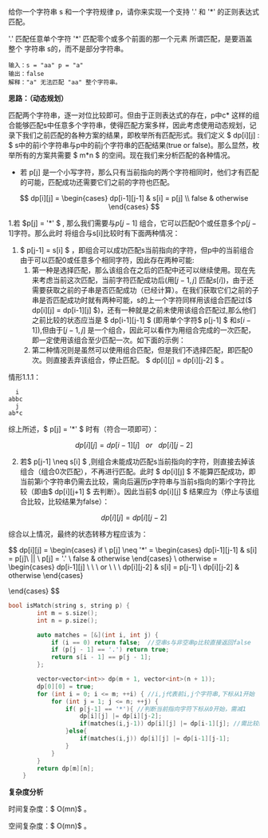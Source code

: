 给你一个字符串 s 和一个字符规律 p，请你来实现一个支持 '.' 和 '*' 的正则表达式匹配。

'.' 匹配任意单个字符
'*' 匹配零个或多个前面的那一个元素
所谓匹配，是要涵盖 整个 字符串 s的，而不是部分字符串。



```
输入：s = "aa" p = "a"
输出：false
解释："a" 无法匹配 "aa" 整个字符串。
```



<b>思路：（动态规划）</b>

匹配两个字符串，逐一对位比较即可。但由于正则表达式的存在，p中c* 这样的组合能够匹配s中任意多个字符串，使得匹配方案多样，因此考虑使用动态规划，记录下我们之前匹配的各种方案的结果，即枚举所有匹配形式。我们定义 $ dp[i][j] : $ s中的前i个字符串与p中的前j个字符串的匹配结果(true or false)。那么显然，枚举所有的方案共需要 $ m*n $ 的空间。现在我们来分析匹配的各种情况。

+ 若 p[j] 是一个小写字符，那么只有当前指向的两个字符相同时，他们才有匹配的可能，匹配成功还需要它们之前的字符也匹配。

<p>

$$
dp[i][j]  = 
 \begin{cases}
 dp[i-1][j-1]  & s[i] = p[j] \\
 false & otherwise
 \end{cases}
$$
</p>

1.若 $p[j] = '*' $ , 那么我们需要与$p[j-1]$ 组合，它可以匹配0个或任意多个$p[j-1]$字符。那么此时 将组合与s[i]比较时有下面两种情况： 

1. $  p[j-1] = s[i] $ ，即组合可以成功匹配s当前指向的字符，但p中的当前组合由于可以匹配0或任意多个相同字符，因此存在两种可能:
   1. 第一种是选择匹配，那么该组合在之后的匹配中还可以继续使用。现在先来考虑当前这次匹配，当前字符匹配成功后(用$[j-1,j]$ 匹配$s[i]$)，由于还需要获取之前的子串是否匹配成功（已经计算）。在我们获取它们之前的子串是否匹配成功时就有两种可能，s的上一个字符同样用该组合匹配过($ dp[i][j] = dp[i-1][j] $)，还有一种就是之前未使用该组合匹配过,那么他们之前比较的状态应当是 $ dp[i-1][j-1] $ (即用单个字符$ p[j-1] $ 和$s[i-1]$),但由于$[j-1,j]$ 是一个组合，因此可以看作为用组合完成的一次匹配，即一定使用该组合至少匹配一次。如下面的示例：
   2. 第二种情况则是虽然可以使用组合匹配，但是我们不选择匹配，即匹配0次。则直接丢弃该组合，停止匹配。 $   dp[i][j] = dp[i][j-2] $ 。

情形1.1.1：

```
  i 
abbc 
  j 
ab*c 
```

综上所述，$ p[j] = '*'  $ 时有（符合一项即可）：

<p>

$$
dp[i][j]  = 
 dp[i-1][j] \ \ \ or \ \ \  dp[i][j-2]
$$

</p>

2. 若$  p[j-1] \neq s[i] $ ,则组合未能成功匹配s当前指向的字符，则直接去掉该组合（组合0次匹配），不再进行匹配。此时 $ dp[i][j] $ 不能算匹配成功，即当前第i个字符串仍需去比较，需向后遍历p字符串与当前s指向的第i个字符比较（即由$ dp[i][j+1] $ 去判断）。因此当前$ dp[i][j] $ 结果应为（停止与该组合比较，比较结果为false）：

<p>

$$
dp[i][j]  =  dp[i][j-2]
$$

</p>

综合以上情况，最终的状态转移方程应该为：

<p>

$$
dp[i][j]  = 
 \begin{cases}
 if \ p[j] \neq '*' = 
 			\begin{cases}
 				dp[i-1][j-1]  & s[i] = p[j]\ || \ p[j] = '.' \\
 				false & otherwise
 			\end{cases}
 \\
 otherwise = 
  			\begin{cases}
 				dp[i-1][j] \ \ \ or \ \ \  dp[i][j-2]  & s[i] = p[j-1] \\
 				dp[i][j-2] & otherwise 
 			\end{cases}
 			
 \end{cases}
$$

</p>


```c++
bool isMatch(string s, string p) {
        int m = s.size();
        int n = p.size();

        auto matches = [&](int i, int j) {
            if (i == 0) return false;  //空串s与非空串p比较直接返回false
            if (p[j - 1] == '.') return true;
            return s[i - 1] == p[j - 1];
        };

        vector<vector<int>> dp(m + 1, vector<int>(n + 1));
        dp[0][0] = true;
        for (int i = 0; i <= m; ++i) { //i,j代表前i,j个字符串,下标从1开始
            for (int j = 1; j <= n; ++j) {
                if( p[j-1] == '*'){ //判断当前指向字符下标从0开始，需减1
                    dp[i][j] |= dp[i][j-2];
                    if(matches(i,j-1)) dp[i][j] |= dp[i-1][j]; //需比较组合的第一个字符
                }else{
                    if(matches(i,j)) dp[i][j] |= dp[i-1][j-1];
                }
            }
        }
        return dp[m][n];
    }
```

<b>复杂度分析</b>

时间复杂度：$ O(mn)$ 。

空间复杂度：$ O(mn)$ 。 

